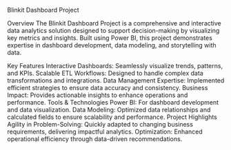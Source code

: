Blinkit Dashboard Project

Overview
The Blinkit Dashboard Project is a comprehensive and interactive data analytics solution designed to support decision-making by visualizing key metrics and insights.
Built using Power BI, this project demonstrates expertise in dashboard development, data modeling, and storytelling with data.

Key Features
Interactive Dashboards: Seamlessly visualize trends, patterns, and KPIs.
Scalable ETL Workflows: Designed to handle complex data transformations and integrations.
Data Management Expertise: Implemented efficient strategies to ensure data accuracy and consistency.
Business Impact: Provides actionable insights to enhance operations and performance.
Tools & Technologies
Power BI: For dashboard development and data visualization.
Data Modeling: Optimized data relationships and calculated fields to ensure scalability and performance.
Project Highlights
Agility in Problem-Solving: Quickly adapted to changing business requirements, delivering impactful analytics.
Optimization: Enhanced operational efficiency through data-driven recommendations.
